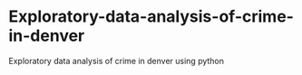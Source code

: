 # Exploratory-data-analysis-of-crime-in-denver
Exploratory data analysis of crime in denver using python
